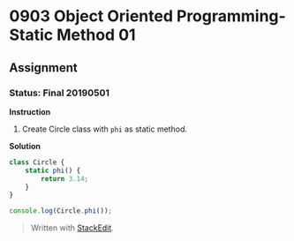 # 0903 Object Oriented Programming- Static Method 01
## Assignment
### Status: Final 20190501

**Instruction**
 1. Create Circle class with `phi` as static method.

**Solution**
```JavaScript
class Circle {
	static phi() {
		return 3.14;
	}
}

console.log(Circle.phi());
```

> Written with [StackEdit](https://stackedit.io/).